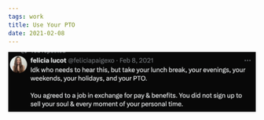 ```yaml
---
tags: work
title: Use Your PTO
date: 2021-02-08
---
```


![worktakepto.png](https://raw.githubusercontent.com/muneer78/muneer78.github.io/master/images/worktakepto.png)
